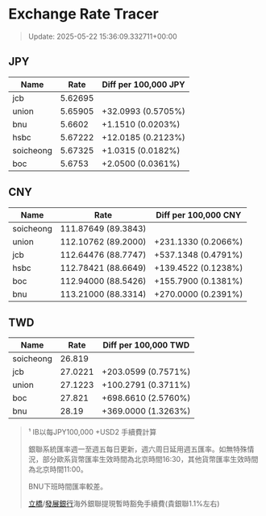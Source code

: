 # Exchange Rate Tracer

> Update: 2025-05-22 15:36:09.332711+00:00

## JPY

| Name      |    Rate | Diff per 100,000 JPY   |
|-----------|---------|------------------------|
| jcb       | 5.62695 |                        |
| union     | 5.65905 | +32.0993 (0.5705%)     |
| bnu       | 5.6602  | +1.1510 (0.0203%)      |
| hsbc      | 5.67222 | +12.0185 (0.2123%)     |
| soicheong | 5.67325 | +1.0315 (0.0182%)      |
| boc       | 5.6753  | +2.0500 (0.0361%)      |

## CNY

| Name      | Rate                | Diff per 100,000 CNY   |
|-----------|---------------------|------------------------|
| soicheong | 111.87649	(89.3843) |                        |
| union     | 112.10762	(89.2000) | +231.1330 (0.2066%)    |
| jcb       | 112.64476	(88.7747) | +537.1348 (0.4791%)    |
| hsbc      | 112.78421	(88.6649) | +139.4522 (0.1238%)    |
| boc       | 112.94000	(88.5426) | +155.7900 (0.1381%)    |
| bnu       | 113.21000	(88.3314) | +270.0000 (0.2391%)    |

## TWD

| Name      |    Rate | Diff per 100,000 TWD   |
|-----------|---------|------------------------|
| soicheong | 26.819  |                        |
| jcb       | 27.0221 | +203.0599 (0.7571%)    |
| union     | 27.1223 | +100.2791 (0.3711%)    |
| boc       | 27.821  | +698.6610 (2.5760%)    |
| bnu       | 28.19   | +369.0000 (1.3263%)    |


> ¹ IB以每JPY100,000 +USD2 手續費計算
>
> 銀聯系統匯率週一至週五每日更新，週六周日延用週五匯率。如無特殊情況，部分歐系貨幣匯率生效時間為北京時間16:30，其他貨幣匯率生效時間為北京時間11:00。
>
> BNU下班時間匯率較差。
>
> [立橋](https://www.wlbank.com.mo/uploads/ueditor/file/20181211/1544536513900230.pdf)/[發展銀行](https://www.mdb.com.mo/Service_Charges_20230728.pdf)海外銀聯提現暫時豁免手續費(貴銀聯1.1%左右)

